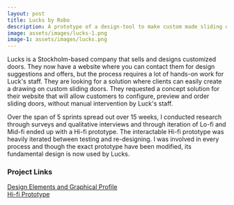 ```yaml
---
layout: post
title: Lucks by Robo
description: A prototype of a design-tool to make custom made sliding doors.
image: assets/images/lucks-1.png
image-1: assets/images/lucks.png
---
```


Lucks is a Stockholm-based company that sells and designs customized doors. They now have a website where you can contact them for design suggestions and offers, but the process requires a lot of hands-on work for Luck's staff. They are looking for a solution where clients can easily create a drawing on custom sliding doors. They requested a concept solution for their website that will allow customers to configure, preview and order sliding doors, without manual intervention by Luck's staff.

Over the span of 5 sprints spread out over 15 weeks, I conducted research through surveys and qualitative interviews and through iteration of Lo-fi and Mid-fi ended up with a Hi-fi prototype. The interactable Hi-fi prototype was heavily iterated between testing and re-designing. I was involved in every process and though the exact prototype have been modified, its fundamental design is now used by Lucks.

<h3>Project Links</h3>
<a href="https://marvelapp.com/2i6bj88/screen/42217456">Design Elements and Graphical Profile</a>
<br>
<a href="https://marvelapp.com/2ie61gi/screen/42512292">Hi-fi Prototype</a>

<span class="image main"><img src="{{ site.baseurl }}/{{ page.image-1 }}" alt="" /></span>

